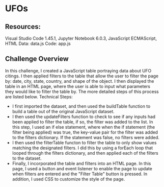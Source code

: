 # UFOs
## Resources:
Visual Studio Code 1.45.1, Jupyter Notebook 6.0.3, JavaScript ECMAScript, HTML
Data: data.js
Code: app.js

## Challenge Overview
In this challenge, I created a JavaScript table portraying data about UFO citings. I then applied filters to the table that allow the user to filter the page by: date, city, state, country, and shape of the object. I then displayed the table in an HTML page, where the user is able to input what parameters they would like to filter the table by. The more detailed steps of this process are listed below.
Technical Steps:
- I first imported the dataset, and then used the buildTable function to build a table out of the original JavaScript dataset.
- I then used the updateFilters function to check to see if any inputs had been applied to filter the table, if so, the filter was added to the list. In this step, I used an if else statement, where when the if statement (the filter being applied) was true, the key-value pair for the filter was added to the filters dictionary. If the statement was false, no filters were added.
- I then used the filterTable functon to filter the table to only show values matching the designated filters. I did this by using a forEach loop that looped through the filters dictionary, and then applied each of the filters to the dataset.
- Finally, I incorporated the table and filters into an HTML page. In this page, I used a button and event listener to enable the page to update when filters are entered and the "Filter Table" button is pressed. In addition, I used CSS to customize the style of the page.
